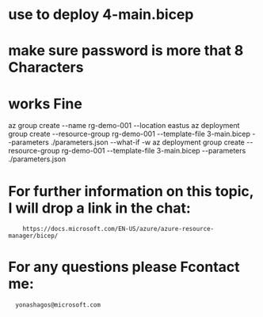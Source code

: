 
# use to deploy  4-main.bicep
# make sure password is more that 8 Characters

# works Fine
az group create --name rg-demo-001 --location eastus
az deployment group create --resource-group rg-demo-001 --template-file 3-main.bicep  --parameters ./parameters.json  --what-if -w 
az deployment group create --resource-group rg-demo-001 --template-file 3-main.bicep  --parameters ./parameters.json 


# For further information on this topic, I will drop a link in the chat:
        https://docs.microsoft.com/EN-US/azure/azure-resource-manager/bicep/ 

# For any questions please Fcontact me: 
      yonashagos@microsoft.com



